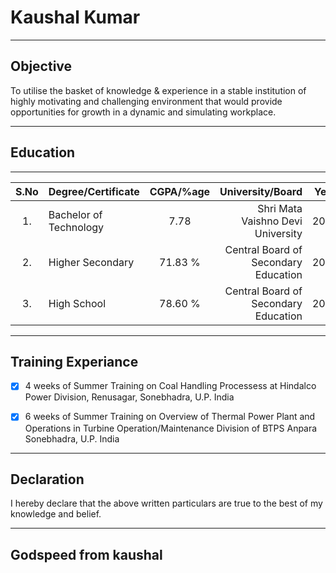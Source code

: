# Kaushal Kumar

---

## Objective

To utilise the basket of knowledge & experience in a stable institution of highly motivating and challenging environment that would provide opportunities for growth in a dynamic and simulating workplace.

---

## Education

---

 |S.No  | Degree/Certificate | CGPA/%age | University/Board | Year |
 |:---: | :---               | :---:     | ---:             | ---  |
 |1.    |   Bachelor of Technology | 7.78 | Shri Mata Vaishno Devi University | 2015 |
 |2.    | Higher Secondary | 71.83 % | Central Board of Secondary Education | 2010 |
 |3.    | High School | 78.60 % | Central Board of Secondary Education | 2008 |


---


## Training Experiance

- [x] 4 weeks of Summer Training on Coal Handling Processess at Hindalco Power Division, Renusagar, Sonebhadra, U.P. India

- [x] 6 weeks of Summer Training on Overview of Thermal Power Plant and Operations in Turbine Operation/Maintenance Division of BTPS Anpara Sonebhadra, U.P. India

---

## Declaration

I hereby declare that the above written particulars are true to the best of my knowledge and belief.

---

## Godspeed from kaushal

